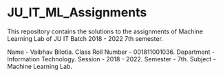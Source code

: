 # JU_IT_ML_Assignments
This repository contains the solutions to the assignments of Machine Learning Lab of JU IT Batch 2018 - 2022 7th semester.

Name - Vaibhav Bilotia.
Class Roll Number - 001811001036.
Department - Information Technology.
Session - 2018 - 2022.
Semester - 7th.
Subject - Machine Learning Lab.

